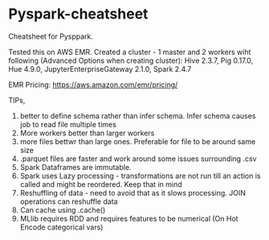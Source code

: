 # Pyspark-cheatsheet

Cheatsheet for Pysppark. 

Tested this on AWS EMR.
Created a cluster - 1 master and 2 workers wiht following (Advanced Options when creating cluster): Hive 2.3.7, Pig 0.17.0, Hue 4.9.0, JupyterEnterpriseGateway 2.1.0, Spark 2.4.7

EMR Pricing: https://aws.amazon.com/emr/pricing/

TIPs,
1) better to define schema rather than infer schema. Infer schema causes job to read file multiple times
2) More workers better than larger workers
3) more files bettwr than large ones. Preferable for file to be around same size
4) .parquet files are faster and work around some issues surrounding .csv
5) Spark Dataframes are immutable.
6) Spark uses Lazy processing - transformations are not run till an action is called and might be reordered. Keep that in mind
7) Reshuffling of data - need to avoid that as it slows processing. JOIN operations can reshuffle data
8) Can cache using .cache()
9) MLlib requires RDD and requires features to be numerical (On Hot Encode categorical vars)
